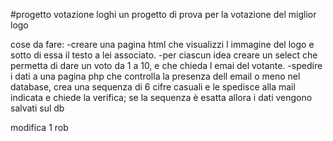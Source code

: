 ﻿#progetto votazione loghi
un progetto di prova per la votazione del miglior logo

cose da fare:
-creare una pagina html che visualizzi l immagine del logo e sotto di essa il testo a lei associato.
-per ciascun idea creare un select che permetta di dare un voto da 1 a 10, e che chieda l emai del votante.
-spedire i dati a una pagina php che controlla la presenza dell email o meno nel database, crea una sequenza di 6 cifre casuali e le spedisce alla mail indicata e chiede la verifica;
se la sequenza è esatta allora i dati vengono salvati sul db

modifica 1 rob